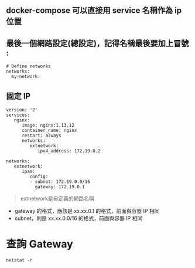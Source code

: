 

## docker-compose 可以直接用 service 名稱作為 ip 位置


## 最後一個網路設定(總設定)，記得名稱最後要加上冒號  :

```
# Define networks
networks:
  my-network:  
```  


## 固定 IP
```
version: '2'
services:
   nginx:
      image: nginx:1.13.12
      container_name: nginx
      restart: always
      networks:
         extnetwork:
            ipv4_address: 172.19.0.2
 
networks:
   extnetwork:
      ipam:
         config:
         - subnet: 172.19.0.0/16
           gateway: 172.19.0.1
```
> extnetwork是自定義的網路名稱


* gateway 的格式，應該是   xx.xx.0.1 的格式，前面與容器 IP 相同
* subnet，則是 xx.xx.0.0/16 的格式，前面與容器 IP 相同

# 查詢 Gateway
```
netstat -r
```
